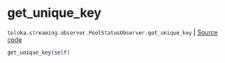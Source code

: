 # get_unique_key
`toloka.streaming.observer.PoolStatusObserver.get_unique_key` | [Source code](https://github.com/Toloka/toloka-kit/blob/v1.2.2/src/streaming/observer.py#L192)

```python
get_unique_key(self)
```

